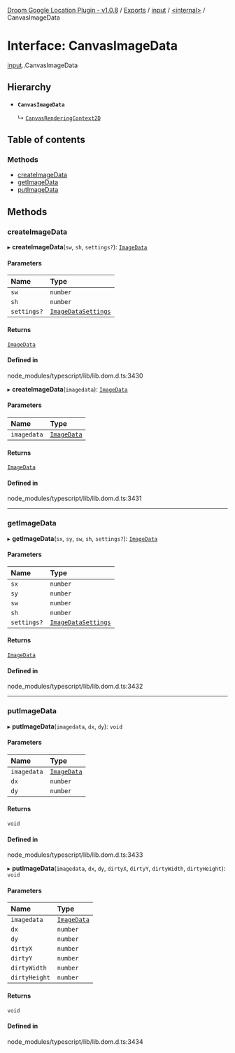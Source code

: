 [Droom Google Location Plugin - v1.0.8](../README.md) / [Exports](../modules.md) / [input](../modules/input.md) / [<internal\>](../modules/input._internal_.md) / CanvasImageData

# Interface: CanvasImageData

[input](../modules/input.md).[<internal>](../modules/input._internal_.md).CanvasImageData

## Hierarchy

- **`CanvasImageData`**

  ↳ [`CanvasRenderingContext2D`](input._internal_.CanvasRenderingContext2D.md)

## Table of contents

### Methods

- [createImageData](input._internal_.CanvasImageData.md#createimagedata)
- [getImageData](input._internal_.CanvasImageData.md#getimagedata)
- [putImageData](input._internal_.CanvasImageData.md#putimagedata)

## Methods

### createImageData

▸ **createImageData**(`sw`, `sh`, `settings?`): [`ImageData`](../modules/input._internal_.md#imagedata)

#### Parameters

| Name | Type |
| :------ | :------ |
| `sw` | `number` |
| `sh` | `number` |
| `settings?` | [`ImageDataSettings`](input._internal_.ImageDataSettings.md) |

#### Returns

[`ImageData`](../modules/input._internal_.md#imagedata)

#### Defined in

node_modules/typescript/lib/lib.dom.d.ts:3430

▸ **createImageData**(`imagedata`): [`ImageData`](../modules/input._internal_.md#imagedata)

#### Parameters

| Name | Type |
| :------ | :------ |
| `imagedata` | [`ImageData`](../modules/input._internal_.md#imagedata) |

#### Returns

[`ImageData`](../modules/input._internal_.md#imagedata)

#### Defined in

node_modules/typescript/lib/lib.dom.d.ts:3431

___

### getImageData

▸ **getImageData**(`sx`, `sy`, `sw`, `sh`, `settings?`): [`ImageData`](../modules/input._internal_.md#imagedata)

#### Parameters

| Name | Type |
| :------ | :------ |
| `sx` | `number` |
| `sy` | `number` |
| `sw` | `number` |
| `sh` | `number` |
| `settings?` | [`ImageDataSettings`](input._internal_.ImageDataSettings.md) |

#### Returns

[`ImageData`](../modules/input._internal_.md#imagedata)

#### Defined in

node_modules/typescript/lib/lib.dom.d.ts:3432

___

### putImageData

▸ **putImageData**(`imagedata`, `dx`, `dy`): `void`

#### Parameters

| Name | Type |
| :------ | :------ |
| `imagedata` | [`ImageData`](../modules/input._internal_.md#imagedata) |
| `dx` | `number` |
| `dy` | `number` |

#### Returns

`void`

#### Defined in

node_modules/typescript/lib/lib.dom.d.ts:3433

▸ **putImageData**(`imagedata`, `dx`, `dy`, `dirtyX`, `dirtyY`, `dirtyWidth`, `dirtyHeight`): `void`

#### Parameters

| Name | Type |
| :------ | :------ |
| `imagedata` | [`ImageData`](../modules/input._internal_.md#imagedata) |
| `dx` | `number` |
| `dy` | `number` |
| `dirtyX` | `number` |
| `dirtyY` | `number` |
| `dirtyWidth` | `number` |
| `dirtyHeight` | `number` |

#### Returns

`void`

#### Defined in

node_modules/typescript/lib/lib.dom.d.ts:3434
